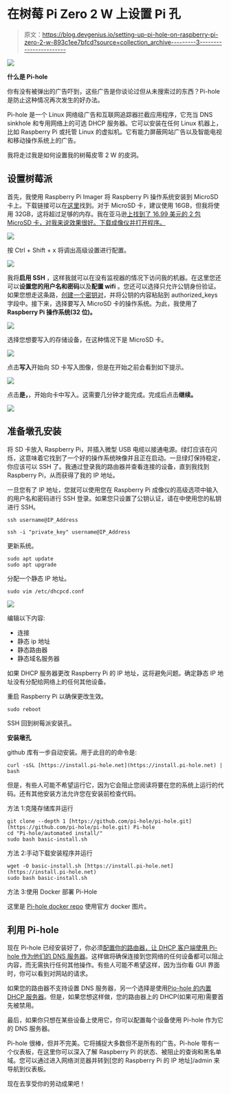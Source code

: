 # 在树莓 Pi Zero 2 W 上设置 Pi 孔

> 原文：<https://blog.devgenius.io/setting-up-pi-hole-on-raspberry-pi-zero-2-w-893c1ee7bfcd?source=collection_archive---------3----------------------->

![](img/fee892ab325324347ec01e0ebf4f83e1.png)

**什么是 Pi-hole**

你有没有被弹出的广告吓到，这些广告是你谈论过但从未搜索过的东西？Pi-hole 是防止这种情况再次发生的好办法。

Pi-hole 是一个 Linux 网络级广告和互联网追踪器拦截应用程序，它充当 DNS sinkhole 和专用网络上的可选 DHCP 服务器。它可以安装在任何 Linux 机器上，比如 Raspberry Pi 或托管 Linux 的虚拟机。它有能力屏蔽网站广告以及智能电视和移动操作系统上的广告。

我将走过我是如何设置我的树莓皮零 2 W 的皮洞。

## **设置树莓派**

首先，我使用 Raspberry Pi Imager 将 Raspberry Pi 操作系统安装到 MicroSD 卡上。下载链接可以在[这里](https://www.raspberrypi.com/software/)找到。对于 MicroSD 卡，建议使用 16GB，但我将使用 32GB，这将超过足够的内存。我在亚马逊[上找到了 16.99 美元的 2 包 MicroSD 卡，对我来说效果很好。下载成像仪并打开程序。](https://www.amazon.com/Silicon-Power-Speed-MicroSD-Adapter/dp/B07RSXSYJC/ref=sr_1_3?crid=2FD93HLTNXF8W&keywords=silicon+power+3d+nand+32gb&qid=1646279246&sprefix=silicon+power+3d+nand+32%2Caps%2C76&sr=8-3)

![](img/66f2c88f98e90630a37982bf1a31926c.png)

按 Ctrl + Shift + x 将调出高级设置进行配置。

![](img/5298fe51d28dd4ec75b0e58188f6ec82.png)

我将**启用 SSH** ，这样我就可以在没有监视器的情况下访问我的机器。在这里您还可以**设置您的用户名和密码**以及**配置 wifi** 。您还可以选择只允许公钥身份验证。如果您想走这条路，[创建一个密钥对](https://www.ssh.com/academy/ssh/keygen)，并将公钥的内容粘贴到 authorized_keys 字段中。接下来，选择要写入 MicroSD 卡的操作系统。为此，我使用了 **Raspberry Pi 操作系统(32 位)。**

![](img/b2812f2be0645425fbaafa63be643575.png)

选择您想要写入的存储设备，在这种情况下是 MicroSD 卡。

![](img/2c8766c843b7084c0707a0967c6800f4.png)

点击**写入**开始向 SD 卡写入图像，但是在开始之前会看到如下提示。

![](img/061c9d583f6258d62518991cfd3ec343.png)

点击**是，**，开始向卡中写入。这需要几分钟才能完成。完成后点击**继续。**

![](img/a988bdde0037c74c14f92fc1d84e8e68.png)

## **准备墩孔安装**

将 SD 卡放入 Raspberry Pi，并插入微型 USB 电缆以接通电源。绿灯应该在闪烁，这意味着它找到了一个好的操作系统映像并且正在启动。一旦绿灯保持稳定，你应该可以 SSH 了。我通过登录我的路由器并查看连接的设备，直到我找到 Raspberry Pi，从而获得了我的 IP 地址。

一旦您有了 IP 地址，您就可以使用您在 Raspberry Pi 成像仪的高级选项中输入的用户名和密码进行 SSH 登录。如果您只设置了公钥认证，请在中使用您的私钥进行 SSH。

```
ssh username@IP_Address
```

`ssh -i "private_key" username@IP_Address`

更新系统。

```
sudo apt update
sudo apt upgrade
```

分配一个静态 IP 地址。

```
sudo vim /etc/dhcpcd.conf
```

![](img/0497726df5216d8ad9bcefa8877220b6.png)

编辑以下内容:

*   连接
*   静态 ip 地址
*   静态路由器
*   静态域名服务器

如果 DHCP 服务器更改 Raspberry Pi 的 IP 地址，这将避免问题。确定静态 IP 地址没有分配给网络上的任何其他设备。

重启 Raspberry Pi 以确保更改生效。

`sudo reboot`

SSH 回到树莓派安装孔。

**安装墩孔**

github 库有一步自动安装。用于此目的的命令是:

```
curl -sSL [https://install.pi-hole.net](https://install.pi-hole.net) | bash
```

但是，有些人可能不希望运行它，因为它会阻止您阅读将要在您的系统上运行的代码。还有其他安装方法允许您在安装前检查代码。

方法 1:克隆存储库并运行

```
git clone --depth 1 [https://github.com/pi-hole/pi-hole.git](https://github.com/pi-hole/pi-hole.git) Pi-hole
cd "Pi-hole/automated install/"
sudo bash basic-install.sh
```

方法 2:手动下载安装程序并运行

```
wget -O basic-install.sh [https://install.pi-hole.net](https://install.pi-hole.net)
sudo bash basic-install.sh
```

方法 3:使用 Docker 部署 Pi-Hole

这里是 [Pi-hole docker repo](https://github.com/pi-hole/docker-pi-hole) 使用官方 docker 图片。

## **利用 Pi-hole**

现在 Pi-hole 已经安装好了，你必须[配置你的路由器，让 DHCP 客户端使用 Pi-hole 作为他们的 DNS 服务器](https://discourse.pi-hole.net/t/how-do-i-configure-my-devices-to-use-pi-hole-as-their-dns-server/245)。这样做将确保连接到您网络的任何设备都可以阻止内容，而无需执行任何其他操作。有些人可能不希望这样，因为当你看 GUI 界面时，你可以看到对网站的请求。

如果您的路由器不支持设置 DNS 服务器，另一个选择是使用[Pio-hole 的内置 DHCP 服务器](https://discourse.pi-hole.net/t/how-do-i-use-pi-holes-built-in-dhcp-server-and-why-would-i-want-to/3026)。但是，如果您想这样做，您的路由器上的 DHCP(如果可用)需要首先被禁用。

最后，如果你只想在某些设备上使用它，你可以配置每个设备使用 Pi-hole 作为它的 DNS 服务器。

Pi-hole 很棒，但并不完美。它将捕捉大多数但不是所有的广告。Pi-hole 带有一个仪表板，在这里你可以深入了解 Raspberry Pi 的状态、被阻止的查询和黑名单域。您可以通过进入网络浏览器并转到[您的 Raspberry Pi 的 IP 地址]/admin 来导航到仪表板。

现在去享受你的劳动成果吧！